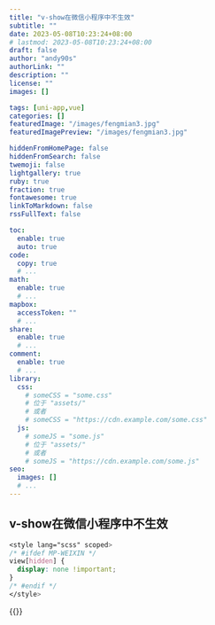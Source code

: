 ```yaml
---
title: "v-show在微信小程序中不生效"
subtitle: ""
date: 2023-05-08T10:23:24+08:00
# lastmod: 2023-05-08T10:23:24+08:00
draft: false
author: "andy90s"
authorLink: ""
description: ""
license: ""
images: []

tags: [uni-app,vue]
categories: []
featuredImage: "/images/fengmian3.jpg"
featuredImagePreview: "/images/fengmian3.jpg"

hiddenFromHomePage: false
hiddenFromSearch: false
twemoji: false
lightgallery: true
ruby: true
fraction: true
fontawesome: true
linkToMarkdown: false
rssFullText: false

toc:
  enable: true
  auto: true
code:
  copy: true
  # ...
math:
  enable: true
  # ...
mapbox:
  accessToken: ""
  # ...
share:
  enable: true
  # ...
comment:
  enable: true
  # ...
library:
  css:
    # someCSS = "some.css"
    # 位于 "assets/"
    # 或者
    # someCSS = "https://cdn.example.com/some.css"
  js:
    # someJS = "some.js"
    # 位于 "assets/"
    # 或者
    # someJS = "https://cdn.example.com/some.js"
seo:
  images: []
  # ...
---
```

<!--more-->
## v-show在微信小程序中不生效
```css
<style lang="scss" scoped>
/* #ifdef MP-WEIXIN */
view[hidden] {
  display: none !important;
}
/* #endif */
</style>
```
{{<link href="https://liguoyou.gitee.io/your/2020/08/20/uni-app-display-flex-v-show-invalid/" content="【具体原因】">}}